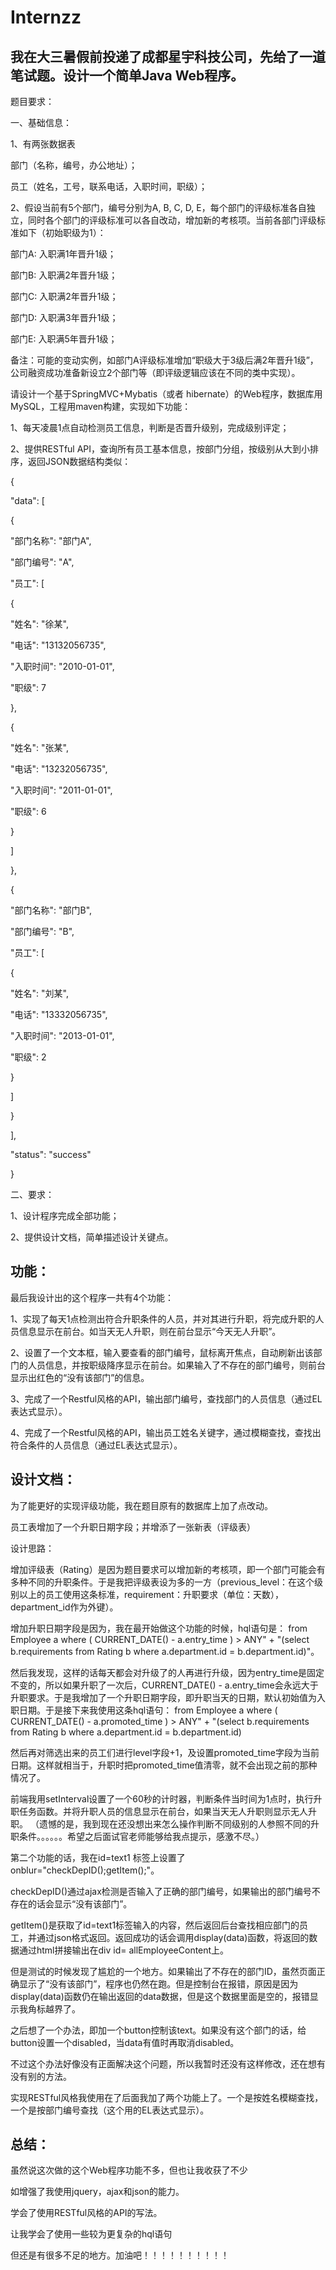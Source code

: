 # Internzz
<h2>我在大三暑假前投递了成都星宇科技公司，先给了一道笔试题。设计一个简单Java Web程序。</h1>
<p>题目要求：</p>
<p>一、基础信息： </p>
<p>1、有两张数据表</p>
<p>部门（名称，编号，办公地址）；</p>
<p>员工（姓名，工号，联系电话，入职时间，职级）；</p>

<p>2、假设当前有5个部门，编号分别为A, B, C, D, E，每个部门的评级标准各自独立，同时各个部门的评级标准可以各自改动，增加新的考核项。当前各部门评级标准如下（初始职级为1）：</p>
<p>部门A: 入职满1年晋升1级；</p>
<p>部门B: 入职满2年晋升1级；</p>
<p>部门C: 入职满2年晋升1级；</p>
<p>部门D: 入职满3年晋升1级；</p>
<p>部门E: 入职满5年晋升1级；</p>

<p>备注：可能的变动实例，如部门A评级标准增加“职级大于3级后满2年晋升1级”，公司融资成功准备新设立2个部门等（即评级逻辑应该在不同的类中实现）。</p>

<p>请设计一个基于SpringMVC+Mybatis（或者 hibernate）的Web程序，数据库用MySQL，工程用maven构建，实现如下功能：</p>
<p>1、每天凌晨1点自动检测员工信息，判断是否晋升级别，完成级别评定；</p>
<p>2、提供RESTful API，查询所有员工基本信息，按部门分组，按级别从大到小排序，返回JSON数据结构类似：</p>
<p>{                               </p>
<p>  "data": [                   </p>
<p>    {                          </p>
<p>      "部门名称": "部门A",     </p>
<p>     "部门编号": "A",         </p>
<p>      "员工": [               </p>
<p>        {                     </p>
<p>          "姓名": "徐某",</p>
<p>          "电话": "13132056735",
<p>          "入职时间": "2010-01-01",
<p>          "职级": 7
<p>        },
<p>        {
<p>          "姓名": "张某",
<p>          "电话": "13232056735",
<p>          "入职时间": "2011-01-01",
<p>          "职级": 6
<p>        }
<p>      ]
<p>    },
<p>    {
<p>      "部门名称": "部门B",
<p>      "部门编号": "B",
<p>      "员工": [
<p>        {
<p>          "姓名": "刘某",
<p>          "电话": "13332056735",
<p>          "入职时间": "2013-01-01",
<p>          "职级": 2
<p>        }
<p>      ]
<p>    }
<p>  ],
<p>  "status": "success"
<p>}

<p>二、要求：
<p>1、设计程序完成全部功能；
<p>2、提供设计文档，简单描述设计关键点。

<h2>功能：</h2>
<p>最后我设计出的这个程序一共有4个功能：
<p>1、实现了每天1点检测出符合升职条件的人员，并对其进行升职，将完成升职的人员信息显示在前台。如当天无人升职，则在前台显示“今天无人升职”。
<p>2、设置了一个文本框，输入要查看的部门编号，鼠标离开焦点，自动刷新出该部门的人员信息，并按职级降序显示在前台。如果输入了不存在的部门编号，则前台显示出红色的“没有该部门”的信息。
<p>3、完成了一个Restful风格的API，输出部门编号，查找部门的人员信息（通过EL表达式显示）。
<p>4、完成了一个Restful风格的API，输出员工姓名关键字，通过模糊查找，查找出符合条件的人员信息（通过EL表达式显示）。

<h2>设计文档：</h2>
<p>为了能更好的实现评级功能，我在题目原有的数据库上加了点改动。
<p>员工表增加了一个升职日期字段；并增添了一张新表（评级表）
 
<p>设计思路：
	<p>增加评级表（Rating）是因为题目要求可以增加新的考核项，即一个部门可能会有多种不同的升职条件。于是我把评级表设为多的一方（previous_level：在这个级别以上的员工使用这条标准，requirement：升职要求（单位：天数）， department_id作为外键）。
	<p>增加升职日期字段是因为，我在最开始做这个功能的时候，hql语句是：
from Employee a where ( CURRENT_DATE() - a.entry_time ) > ANY"
		+ "(select b.requirements from Rating b where a.department.id = b.department.id)"。
<p>然后我发现，这样的话每天都会对升级了的人再进行升级，因为entry_time是固定不变的，所以如果升职了一次后，CURRENT_DATE() - a.entry_time会永远大于升职要求。于是我增加了一个升职日期字段，即升职当天的日期，默认初始值为入职日期。于是接下来我使用这条hql语句：
from Employee a where ( CURRENT_DATE() - a.promoted_time ) > ANY"
		+ "(select b.requirements from Rating b where a.department.id = b.department.id)
<p>然后再对筛选出来的员工们进行level字段+1，及设置promoted_time字段为当前日期。这样就相当于，升职时把promoted_time值清零，就不会出现之前的那种情况了。
<p>前端我用setInterval设置了一个60秒的计时器，判断条件当时间为1点时，执行升职任务函数。并将升职人员的信息显示在前台，如果当天无人升职则显示无人升职。
（遗憾的是，我到现在还没想出来怎么操作判断不同级别的人参照不同的升职条件。。。。。。希望之后面试官老师能够给我点提示，感激不尽。）

<p>第二个功能的话，我在id=text1 标签上设置了 onblur="checkDepID();getItem();"。
<p>checkDepID()通过ajax检测是否输入了正确的部门编号，如果输出的部门编号不存在的话会显示“没有该部门”。
<p>getItem()是获取了id=text1标签输入的内容，然后返回后台查找相应部门的员工，并通过json格式返回。返回成功的话会调用display(data)函数，将返回的数据通过html拼接输出在div id= allEmployeeContent上。
<p>但是测试的时候发现了尴尬的一个地方。如果输出了不存在的部门ID，虽然页面正确显示了“没有该部门”，程序也仍然在跑。但是控制台在报错，原因是因为display(data)函数仍在输出返回的data数据，但是这个数据里面是空的，报错显示我角标越界了。
<p>之后想了一个办法，即加一个button控制该text。如果没有这个部门的话，给button设置一个disabled，当data有值时再取消disabled。
<p>不过这个办法好像没有正面解决这个问题，所以我暂时还没有这样修改，还在想有没有别的方法。
<p>实现RESTful风格我使用在了后面我加了两个功能上了。一个是按姓名模糊查找，一个是按部门编号查找（这个用的EL表达式显示）。

<h2>总结：</h2>	
<p>虽然说这次做的这个Web程序功能不多，但也让我收获了不少
<p>如增强了我使用jquery，ajax和json的能力。
<p>学会了使用RESTful风格的API的写法。
<p>让我学会了使用一些较为更复杂的hql语句
<p>但还是有很多不足的地方。加油吧！！！！！！！！！！
